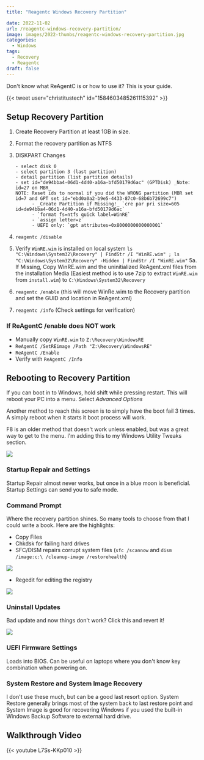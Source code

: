 ```yaml
---
title: "Reagentc Windows Recovery Partition"

date: 2022-11-02
url: /reagentc-windows-recovery-partition/
image: images/2022-thumbs/reagentc-windows-recovery-partition.jpg
categories:
  - Windows
tags:
  - Recovery
  - Reagentc
draft: false
---
```

Don't know what ReAgentC is or how to use it? This is your guide.
<!--more-->

{{< tweet user="christitustech" id="1584603485261115392" >}}

## Setup Recovery Partition

1. Create Recovery Partition at least 1GB in size.
2. Format the recovery partition as NTFS
3. DISKPART Changes

  	   - select disk 0
  	   - select partition 3 (last partition)
  	   - detail partition (list partition details)
  	   - set id="de94bba4-06d1-4d40-a16a-bfd50179d6ac" (GPTDisk) _Note: id=27 on MBR_
  	   NOTE: Reset ids to normal if you did the WRONG partition (MBR set id=7 and GPT set id="ebd0a0a2-b9e5-4433-87c0-68b6b72699c7")
			 - _Create Partition if Missing!_ `cre par pri size=605 id=de94bba4-06d1-4d40-a16a-bfd50179d6ac`
			 - `format fs=ntfs quick label=WinRE`
			 - `assign letter=z`
			 - UEFI only: `gpt attributes=0x8000000000000001`

4. `reagentc /disable`
5. Verify `WinRE.wim` is installed on local system `ls "C:\Windows\System32\Recovery" | FindStr /I "WinRE.wim" ; ls "C:\Windows\System32\Recovery" -Hidden | FindStr /I "WinRE.wim"`
5a. If Missing, Copy WinRE.wim and the uninitialized ReAgent.xml files from the installation Media (Easiest method is to use 7zip to extract `WinRE.wim` from `install.wim`) to `C:\Windows\System32\Recovery`
6. `reagentc /enable` (this will move WinRe.wim to the Recovery partition and set the GUID and location in ReAgent.xml)
7. `reagentc /info` (Check settings for verification)

### If ReAgentC /enable does NOT work

- Manually copy `WinRE.wim` to `Z:\Recovery\WindowsRE`
- `ReAgentC /SetREimage /Path "Z:\Recovery\WindowsRE"`
- `ReAgentC /Enable`
- Verify with `ReAgentC /Info`

## Rebooting to Recovery Partition

If you can boot in to Windows, hold shift while pressing restart. This will reboot your PC into a menu. Select *Advanced Options*

Another method to reach this screen is to simply have the boot fail 3 times. A simply reboot when it starts it boot process will work. 

F8 is an older method that doesn't work unless enabled, but was a great way to get to the menu. I'm adding this to my Windows Utility Tweaks section.

![](/images/2022/reagentc-windows-recovery-partition/recovery.png)

### Startup Repair and Settings

Startup Repair almost never works, but once in a blue moon is beneficial. Startup Settings can send you to safe mode.

### Command Prompt

Where the recovery partition shines. So many tools to choose from that I could write a book. Here are the highlights:

- Copy Files
- Chkdsk for failing hard drives
- SFC/DISM repairs corrupt system files (`sfc /scannow` and `dism /image:c:\ /cleanup-image /restorehealth`)

![](/images/2022/reagentc-windows-recovery-partition/sfc.png)

- Regedit for editing the registry

![](/images/2022/reagentc-windows-recovery-partition/regedit.png)

### Uninstall Updates

Bad update and now things don't work? Click this and revert it!

![](/images/2022/reagentc-windows-recovery-partition/updates.png)

### UEFI Firmware Settings

Loads into BIOS. Can be useful on laptops where you don't know key combination when powering on.

### System Restore and System Image Recovery

I don't use these much, but can be a good last resort option. System Restore generally brings most of the system back to last restore point and System Image is good for recovering Windows if you used the built-in Windows Backup Software to external hard drive.

## Walkthrough Video

{{< youtube L7Ss-KKp010 >}}

